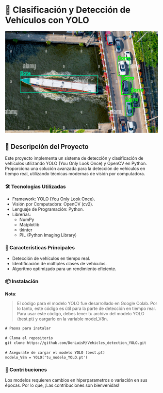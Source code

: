 # 🚗 Clasificación y Detección de Vehículos con YOLO

<img src="Result/results.png" alt="Resultados del Modelo" width="800">

## 📖 Descripción del Proyecto
Este proyecto implementa un sistema de detección y clasificación de vehículos utilizando YOLO (You Only Look Once) y OpenCV en Python. Proporciona una solución avanzada para la detección de vehículos en tiempo real, utilizando técnicas modernas de visión por computadora.

### 🛠 Tecnologías Utilizadas
- Framework: YOLO (You Only Look Once).
- Visión por Computadora: OpenCV (cv2).
- Lenguaje de Programación: Python.
- Librerías:
  - NumPy
  - Matplotlib
  - tkinter
  - PIL (Python Imaging Library)

### 🎯 Características Principales
- Detección de vehículos en tiempo real.
- Identificación de múltiples clases de vehículos.
- Algoritmo optimizado para un rendimiento eficiente.

### 📦 Instalación
**Nota**:  
> El código para el modelo YOLO fue desarrollado en Google Colab. Por lo tanto, este código es útil para la parte de detección en tiempo real. Para usar este código, debes tener tu archivo del modelo YOLO (best.pt) y cargarlo en la variable model_V8n.

```
# Pasos para instalar

# Clona el repositorio
git clone https://github.com/DonLuisM/Vehicles_detection_YOLO.git

# Asegurate de cargar el modelo YOLO (best.pt)
modelo_V8n = YOLO('tu_modelo_YOLO.pt')
```

### 🤝 Contribuciones
Los modelos requieren cambios en hiperparametros o variación en sus épocas. Por lo que, ¡Las contribuciones son bienvenidas!

